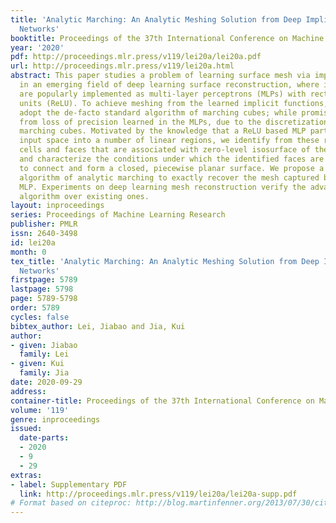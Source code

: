 ```yaml
---
title: 'Analytic Marching: An Analytic Meshing Solution from Deep Implicit Surface
  Networks'
booktitle: Proceedings of the 37th International Conference on Machine Learning
year: '2020'
pdf: http://proceedings.mlr.press/v119/lei20a/lei20a.pdf
url: http://proceedings.mlr.press/v119/lei20a.html
abstract: This paper studies a problem of learning surface mesh via implicit functions
  in an emerging field of deep learning surface reconstruction, where implicit functions
  are popularly implemented as multi-layer perceptrons (MLPs) with rectified linear
  units (ReLU). To achieve meshing from the learned implicit functions, existing methods
  adopt the de-facto standard algorithm of marching cubes; while promising, they suffer
  from loss of precision learned in the MLPs, due to the discretization nature of
  marching cubes. Motivated by the knowledge that a ReLU based MLP partitions its
  input space into a number of linear regions, we identify from these regions analytic
  cells and faces that are associated with zero-level isosurface of the implicit function,
  and characterize the conditions under which the identified faces are guaranteed
  to connect and form a closed, piecewise planar surface. We propose a naturally parallelizable
  algorithm of analytic marching to exactly recover the mesh captured by a learned
  MLP. Experiments on deep learning mesh reconstruction verify the advantages of our
  algorithm over existing ones.
layout: inproceedings
series: Proceedings of Machine Learning Research
publisher: PMLR
issn: 2640-3498
id: lei20a
month: 0
tex_title: 'Analytic Marching: An Analytic Meshing Solution from Deep Implicit Surface
  Networks'
firstpage: 5789
lastpage: 5798
page: 5789-5798
order: 5789
cycles: false
bibtex_author: Lei, Jiabao and Jia, Kui
author:
- given: Jiabao
  family: Lei
- given: Kui
  family: Jia
date: 2020-09-29
address: 
container-title: Proceedings of the 37th International Conference on Machine Learning
volume: '119'
genre: inproceedings
issued:
  date-parts:
  - 2020
  - 9
  - 29
extras:
- label: Supplementary PDF
  link: http://proceedings.mlr.press/v119/lei20a/lei20a-supp.pdf
# Format based on citeproc: http://blog.martinfenner.org/2013/07/30/citeproc-yaml-for-bibliographies/
---
```


